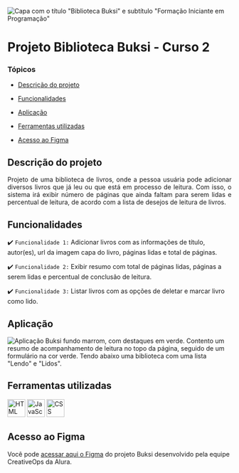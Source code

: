 ![Capa com o título "Biblioteca Buksi" e subtítulo "Formação Iniciante em Programação"](https://user-images.githubusercontent.com/37356058/224833873-d37f40ce-0a37-4416-b681-1547793332d6.png)

# Projeto Biblioteca Buksi - Curso 2

### Tópicos 

- [Descrição do projeto](#descrição-do-projeto)

- [Funcionalidades](#funcionalidades)

- [Aplicação](#aplicação)

- [Ferramentas utilizadas](#ferramentas-utilizadas)

- [Acesso ao Figma](#acesso-ao-figma)

## Descrição do projeto 

<p align="justify">
 Projeto de uma biblioteca de livros, onde a pessoa usuária pode adicionar diversos livros que já leu ou que está em processo de leitura. Com isso, o sistema irá exibir número de páginas que ainda faltam para serem lidas e percentual de leitura, de acordo com a lista de desejos de leitura de livros.
</p>

## Funcionalidades

:heavy_check_mark: `Funcionalidade 1:` Adicionar livros com as informações de título, autor(es), url da imagem capa do livro, páginas lidas e total de páginas.

:heavy_check_mark: `Funcionalidade 2:` Exibir resumo com total de páginas lidas, páginas a serem lidas e percentual de conclusão de leitura.

:heavy_check_mark: `Funcionalidade 3:` Listar livros com as opções de deletar e marcar livro como lido.

###

## Aplicação

![Aplicação Buksi fundo marrom, com destaques em verde. Contento um resumo de acompanhamento de leitura no topo da página, seguido de um formulário na cor verde. Tendo abaixo uma biblioteca com uma lista "Lendo" e "Lidos".](https://user-images.githubusercontent.com/37356058/224837460-59ec4720-727b-4561-a816-e8aa68a9d17f.png)


###

## Ferramentas utilizadas


<img src="https://cdn.jsdelivr.net/gh/devicons/devicon/icons/html5/html5-original-wordmark.svg" alt="HTML" width="40" height="40"/> <img src="https://cdn.jsdelivr.net/gh/devicons/devicon/icons/javascript/javascript-original.svg" alt="JavaScript" width="40" height="40"/> <img src="https://cdn.jsdelivr.net/gh/devicons/devicon/icons/css3/css3-original-wordmark.svg" alt="CSS" width="40" height="40"/>
                      

###

## Acesso ao Figma

Você pode [acessar aqui o Figma](https://www.figma.com/file/amZHTvA239OgU2Sewg0c7L/Buksi---Simplificado?node-id=0%3A1&t=5kc8M4vJlGKjC32X-1) do projeto Buksi desenvolvido pela equipe CreativeOps da Alura.
